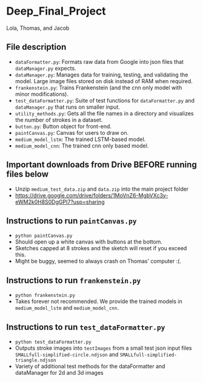 # Deep_Final_Project
Lola, Thomas, and Jacob

## File description
- ``dataFormatter.py``: Formats raw data from Google into json files that ``dataManager.py`` expects.
- ``dataManager.py``: Manages data for training, testing, and validating the model. Large image files stored on disk instead of RAM when required.
- ``frankenstein.py``: Trains Frankenstein (and the cnn only model with minor modifications).
- ``test_dataFormatter.py``: Suite of test functions for ``dataFormatter.py`` and ``dataManager.py`` that runs on smaller input.
- ``utility_methods.py``: Gets all the file names in a directory and visualizes the number of strokes in a dataset.
- ``button.py``: Button object for front-end.
- ``paintCanvas.py``: Canvas for users to draw on.
- ``medium_model_lstm``: The trained LSTM-based model.
- ``medium_model_cnn``: The trained cnn only based model.

## Important downloads from Drive BEFORE running files below
- Unzip ``medium_test_data.zip`` and ``data.zip`` into the main project folder
- https://drive.google.com/drive/folders/1MoVnZ6-MgbVXc3y-eWM2k0H8S0DgGPI7?usp=sharing
  
## Instructions to run ``paintCanvas.py``
- ``python paintCanvas.py``
- Should open up a white canvas with buttons at the bottom.
- Sketches capped at 8 strokes and the sketch will reset if you exceed this.
- Might be buggy, seemed to always crash on Thomas' computer :(.

## Instructions to run ``frankenstein.py``
- ``python frankenstein.py``
- Takes forever not recommended. We provide the trained models in ``medium_model_lstm`` and ``medium_model_cnn``.

## Instructions to run ``test_dataFormatter.py``
- ``python test_dataFormatter.py``
- Outputs stroke images into ``testImages`` from a small test json input files ``SMALLfull-simplified-circle.ndjson`` and ``SMALLfull-simplified-triangle.ndjson``
- Variety of additional test methods for the dataFormatter and dataManager for 2d and 3d images
